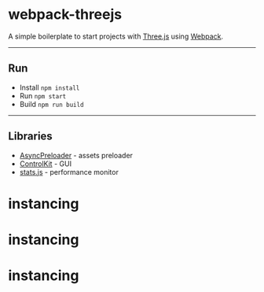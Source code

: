 # webpack-threejs

A simple boilerplate to start projects with [Three.js](https://github.com/mrdoob/three.js/) using [Webpack](https://github.com/webpack).
___

## Run
- Install `npm install`
- Run `npm start`
- Build `npm run build`
___

## Libraries
- [AsyncPreloader](https://github.com/dmnsgn/async-preloader) - assets preloader
- [ControlKit](https://github.com/brunoimbrizi/controlkit.js) - GUI
- [stats.js](https://github.com/mrdoob/stats.js/) - performance monitor
# instancing
# instancing
# instancing
